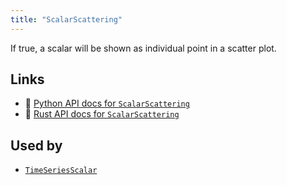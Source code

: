```yaml
---
title: "ScalarScattering"
---
```


If true, a scalar will be shown as individual point in a scatter plot.


## Links
 * 🐍 [Python API docs for `ScalarScattering`](https://ref.rerun.io/docs/python/stable/common/components#rerun.components.ScalarScattering)
 * 🦀 [Rust API docs for `ScalarScattering`](https://docs.rs/rerun/latest/rerun/components/struct.ScalarScattering.html)


## Used by

* [`TimeSeriesScalar`](../archetypes/time_series_scalar.md)
